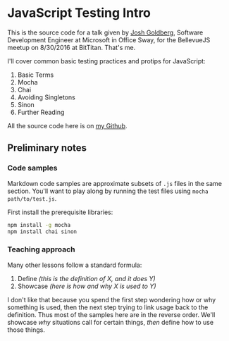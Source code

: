 # JavaScript Testing Intro

This is the source code for a talk given by [Josh Goldberg](jogol@microsoft.com), Software Development Engineer at Microsoft in Office Sway, for the BellevueJS meetup on 8/30/2016 at BitTitan.
That's me.

I'll cover common basic testing practices and protips for JavaScript:

1. Basic Terms
2. Mocha
3. Chai
4. Avoiding Singletons
5. Sinon
6. Further Reading

All the source code here is on [my Github](https://github.com/JoshuaKGoldberg/JavaScript-Testing-Intro).

## Preliminary notes

### Code samples

Markdown code samples are approximate subsets of `.js` files in the same section.
You'll want to play along by running the test files using `mocha path/to/test.js`.

First install the prerequisite libraries:

```cmd
npm install -g mocha
npm install chai sinon
```

### Teaching approach

Many other lessons follow a standard formula:

1. Define *(this is the definition of X, and it does Y)*
2. Showcase *(here is how and why X is used to Y)*

I don't like that because you spend the first step wondering how or why something is used, then the next step trying to link usage back to the definition.
Thus most of the samples here are in the reverse order.
We'll showcase *why* situations call for certain things, *then* define how to use those things.
